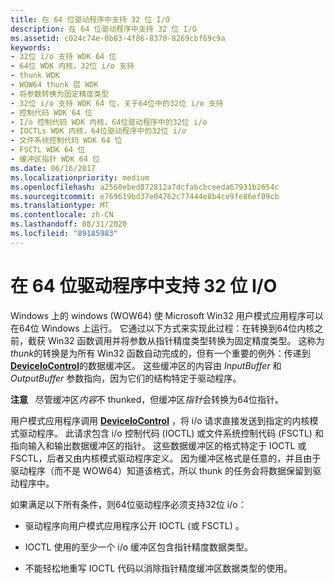 ```yaml
---
title: 在 64 位驱动程序中支持 32 位 I/O
description: 在 64 位驱动程序中支持 32 位 I/O
ms.assetid: c024c74e-0b83-4f86-8370-8269cbf69c9a
keywords:
- 32位 i/o 支持 WDK 64 位
- 64位 WDK 内核，32位 i/o 支持
- thunk WDK
- WOW64 thunk 层 WDK
- 将参数转换为固定精度类型
- 32位 i/o 支持 WDK 64 位，关于64位中的32位 i/o 支持
- 控制代码 WDK 64 位
- I/o 控制代码 WDK 内核，64位驱动程序中的32位 i/o
- IOCTLs WDK 内核，64位驱动程序中的32位 i/o
- 文件系统控制代码 WDK 64 位
- FSCTL WDK 64 位
- 缓冲区指针 WDK 64 位
ms.date: 06/16/2017
ms.localizationpriority: medium
ms.openlocfilehash: a2560ebed872812a7dcfabcbceeda67931b2654c
ms.sourcegitcommit: e769619bd37e04762c77444e8b4ce9fe86ef09cb
ms.translationtype: MT
ms.contentlocale: zh-CN
ms.lasthandoff: 08/31/2020
ms.locfileid: "89185983"
---
```

# <a name="supporting-32-bit-io-in-your-64-bit-driver"></a>在 64 位驱动程序中支持 32 位 I/O





Windows 上的 windows (WOW64) 使 Microsoft Win32 用户模式应用程序可以在64位 Windows 上运行。 它通过以下方式来实现此过程：在转换到64位内核之前，截获 Win32 函数调用并将参数从指针精度类型转换为固定精度类型。 这称为 *thunk*的转换是为所有 Win32 函数自动完成的，但有一个重要的例外：传递到 [**DeviceIoControl**](/windows/desktop/api/ioapiset/nf-ioapiset-deviceiocontrol)的数据缓冲区。 这些缓冲区的内容由 *InputBuffer* 和 *OutputBuffer* 参数指向，因为它们的结构特定于驱动程序。

**注意**   尽管缓冲区*内容*不 thunked，但缓冲区*指针*会转换为64位指针。

 

用户模式应用程序调用 [**DeviceIoControl**](/windows/desktop/api/ioapiset/nf-ioapiset-deviceiocontrol) ，将 i/o 请求直接发送到指定的内核模式驱动程序。 此请求包含 i/o 控制代码 (IOCTL) 或文件系统控制代码 (FSCTL) 和指向输入和输出数据缓冲区的指针。 这些数据缓冲区的格式特定于 IOCTL 或 FSCTL，后者又由内核模式驱动程序定义。 因为缓冲区格式是任意的，并且由于驱动程序（而不是 WOW64）知道该格式，所以 thunk 的任务会将数据保留到驱动程序中。

如果满足以下所有条件，则64位驱动程序必须支持32位 i/o：

-   驱动程序向用户模式应用程序公开 IOCTL (或 FSCTL) 。

-   IOCTL 使用的至少一个 i/o 缓冲区包含指针精度数据类型。

-   不能轻松地重写 IOCTL 代码以消除指针精度缓冲区数据类型的使用。

 

